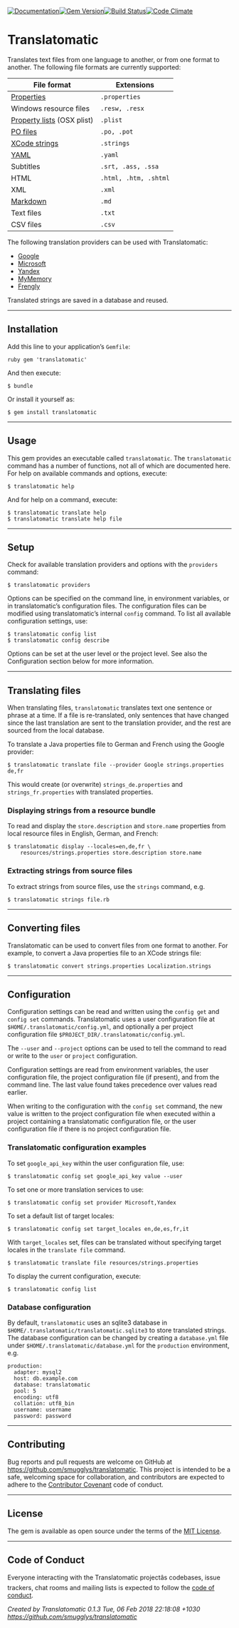 [![Documentation](http://img.shields.io/badge/yard-docs-blue.svg)](http://www.rubydoc.info/gems/translatomatic)[![Gem Version](https://badge.fury.io/rb/translatomatic.svg)](https://badge.fury.io/rb/translatomatic)[![Build Status](https://travis-ci.org/smugglys/translatomatic.svg?branch=master)](https://travis-ci.org/smugglys/translatomatic)[![Code Climate](https://codeclimate.com/github/smugglys/translatomatic.svg)](https://codeclimate.com/github/smugglys/translatomatic)

# Translatomatic

Translates text files from one language to another, or from one format to another. The following file formats are currently supported:

| File format | Extensions |
| --- | --- |
| [Properties](https://en.wikipedia.org/wiki/.properties) | `.properties` |
| Windows resource files | `.resw, .resx` |
| [Property lists](https://en.wikipedia.org/wiki/Property_list) (OSX plist) | `.plist` |
| [PO files](https://www.gnu.org/software/gettext/manual/html_node/PO-Files.html) | `.po, .pot` |
| [XCode strings](https://developer.apple.com/library/content/documentation/Cocoa/Conceptual/LoadingResources/Strings/Strings.html) | `.strings` |
| [YAML](http://yaml.org/) | `.yaml` |
| Subtitles | `.srt, .ass, .ssa` |
| HTML | `.html, .htm, .shtml` |
| XML | `.xml` |
| [Markdown](https://en.wikipedia.org/wiki/Markdown) | `.md` |
| Text files | `.txt` |
| CSV files | `.csv` |

The following translation providers can be used with Translatomatic:

- [Google](https://cloud.google.com/translate/)
- [Microsoft](https://www.microsoft.com/en-us/translator/translatorapi.aspx)
- [Yandex](https://tech.yandex.com/translate/)
- [MyMemory](https://mymemory.translated.net/doc/)
- [Frengly](http://www.frengly.com/api)

Translated strings are saved in a database and reused.

* * *

## Installation

Add this line to your application’s `Gemfile`:

`ruby
gem 'translatomatic'
`

And then execute:

    $ bundle

Or install it yourself as:

    $ gem install translatomatic

* * *

## Usage

This gem provides an executable called `translatomatic`. The `translatomatic` command has a number of functions, not all of which are documented here. For help on available commands and options, execute:

    $ translatomatic help

And for help on a command, execute:

    $ translatomatic translate help
    $ translatomatic translate help file

* * *

## Setup

Check for available translation providers and options with the `providers` command:

    $ translatomatic providers

Options can be specified on the command line, in environment variables, or in translatomatic’s configuration files. The configuration files can be modified using translatomatic’s internal `config` command. To list all available configuration settings, use:

    $ translatomatic config list
    $ translatomatic config describe

Options can be set at the user level or the project level. See also the Configuration section below for more information.

* * *

## Translating files

When translating files, `translatomatic` translates text one sentence or phrase at a time. If a file is re-translated, only sentences that have changed since the last translation are sent to the translation provider, and the rest are sourced from the local database.

To translate a Java properties file to German and French using the Google provider:

    $ translatomatic translate file --provider Google strings.properties de,fr

This would create (or overwrite) `strings_de.properties` and `strings_fr.properties` with translated properties.

### Displaying strings from a resource bundle

To read and display the `store.description` and `store.name` properties from local resource files in English, German, and French:

    $ translatomatic display --locales=en,de,fr \
        resources/strings.properties store.description store.name

### Extracting strings from source files

To extract strings from source files, use the `strings` command, e.g.

    $ translatomatic strings file.rb

* * *

## Converting files

Translatomatic can be used to convert files from one format to another. For example, to convert a Java properties file to an XCode strings file:

    $ translatomatic convert strings.properties Localization.strings

* * *

## Configuration

Configuration settings can be read and written using the `config get` and `config set` commands. Translatomatic uses a user configuration file at `$HOME/.translatomatic/config.yml`, and optionally a per project configuration file `$PROJECT_DIR/.translatomatic/config.yml`.

The `--user` and `--project` options can be used to tell the command to read or write to the `user` or `project` configuration.

Configuration settings are read from environment variables, the user configuration file, the project configuration file (if present), and from the command line. The last value found takes precedence over values read earlier.

When writing to the configuration with the `config set` command, the new value is written to the project configuration file when executed within a project containing a translatomatic configuration file, or the user configuration file if there is no project configuration file.

### Translatomatic configuration examples

To set `google_api_key` within the user configuration file, use:

    $ translatomatic config set google_api_key value --user

To set one or more translation services to use:

    $ translatomatic config set provider Microsoft,Yandex

To set a default list of target locales:

    $ translatomatic config set target_locales en,de,es,fr,it

With `target_locales` set, files can be translated without specifying target locales in the `translate file` command.

    $ translatomatic translate file resources/strings.properties

To display the current configuration, execute:

    $ translatomatic config list

### Database configuration

By default, `translatomatic` uses an sqlite3 database in `$HOME/.translatomatic/translatomatic.sqlite3` to store translated strings. The database configuration can be changed by creating a `database.yml` file under `$HOME/.translatomatic/database.yml` for the `production` environment, e.g.

    production:
      adapter: mysql2
      host: db.example.com
      database: translatomatic
      pool: 5
      encoding: utf8
      collation: utf8_bin
      username: username
      password: password

* * *

## Contributing

Bug reports and pull requests are welcome on GitHub at https://github.com/smugglys/translatomatic. This project is intended to be a safe, welcoming space for collaboration, and contributors are expected to adhere to the [Contributor Covenant](http://contributor-covenant.org) code of conduct.

* * *

## License

The gem is available as open source under the terms of the [MIT License](https://opensource.org/licenses/MIT).

* * *

## Code of Conduct

Everyone interacting with the Translatomatic projectâs codebases, issue trackers, chat rooms and mailing lists is expected to follow the [code of conduct](https://github.com/smugglys/translatomatic/blob/master/CODE_OF_CONDUCT.md).

_Created by Translatomatic 0.1.3 Tue, 06 Feb 2018 22:18:08 +1030 https://github.com/smugglys/translatomatic_
